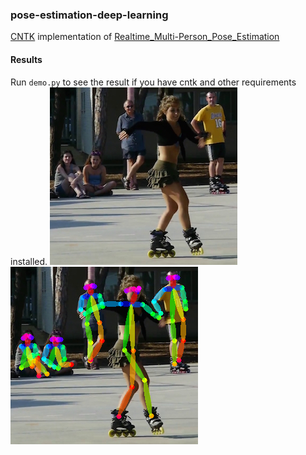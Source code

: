 ### pose-estimation-deep-learning

[CNTK](https://github.com/Microsoft/CNTK) implementation of [Realtime_Multi-Person_Pose_Estimation](https://github.com/ZheC/Realtime_Multi-Person_Pose_Estimation)

#### Results
Run `demo.py` to see the result if you have cntk and other requirements installed.
![](sample/ski.jpg)
![](sample/preview.jpg)